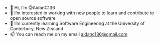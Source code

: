 - 👋 Hi, I’m @AidanC136
- 👀 I’m interested in working with new people to learn and contribute to open source software
- 🌱 I’m currently learning Software Engineering at the University of Canterbury, New Zealand
- 📫 You can reach me on my email aidanc136@gmail.com
